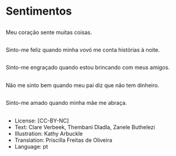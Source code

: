 # Sentimentos

##
Meu coração sente muitas coisas.

##
Sinto-me feliz quando minha vovó me conta histórias à noite.

##
Sinto-me engraçado quando estou brincando com meus amigos.

##
Não me sinto bem quando meu pai diz que não tem dinheiro.

##
Sinto-me amado quando minha mãe me abraça.

##
* License: [CC-BY-NC]
* Text: Clare Verbeek, Thembani Dladla, Zanele Buthelezi
* Illustration: Kathy Arbuckle
* Translation: Priscilla Freitas de Oliveira
* Language: pt
